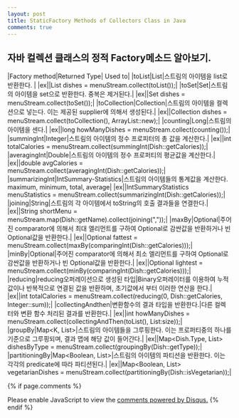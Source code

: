 ```yaml
---
layout: post
title: StaticFactory Methods of Collectors Class in Java
comments: true
---
```


## 자바 컬렉션 클래스의 정적 Factory메소드 알아보기. 

|Factory method|Returned Type| Used to|
|toList|List<T>|스트림의 아이템을 list로 반환한다. |
|ex||List<Dish> dishes = menuStream.collect(toList());|
|toSet|Set<T>|스트림의 아이템을 set으로 반환한다. 중복은 제거된다.|
|ex||Set<Dish> dishes = menuStream.collect(toSet());|
|toCollection|Collection<T>|스트림의 아이템을 컬렉션으로 넣는다. 이는 제공된 supplier에 의해서 생성된다.|
|ex||Collection<Dish> dishes = menuStream.collect(toCollection(), ArrayList::new);|
|counting|Long|스트림의 아이템을 센다.|
|ex||long howManyDishes = menuStream.collect(counting());|
|summingInt|Integer|스트림의 아이템의 정수 프로피터의 총 값을 계산한다.|
|ex||int totalCalories = menuStream.collect(summingInt(Dish::getCalories));|
|averagingInt|Double|스트림의 아이템의 정수 프로퍼티의 평균값을 계산한다.|
|ex||double avgCalories = menuStream.collect(averagingInt(Dish::getCalories));|
|summarizingInt|IntSummary-Statistics|스트림의 아이템들의 통계값을 계산한다. maximum, minimum, total, average|
|ex||IntSummaryStatistics menuStatistics = menuStream.collect(summarizingInt(Dish::getCalories));|
|joining|String|스트림의 각 아이템에서 toString의 호출 결과들을 연결한다.|
|ex||String shortMenu = menuStream.map(Dish::getName).collect(joining(","));|
|maxBy|Optional<T>|주어진 comparator에 의해서 최대 엘리먼트를 구하여 Optional로 감싼값을 반환하거나 빈 Optional값을 반환한다.|
|ex||Optional<Dish> fattest = menuStream.collect(maxBy(comparingInt(Dish::getCalories)));|
|minBy|Optional<T>|주어진 comparator에 의해서 최소 엘리먼트를 구하여 Optional로 감싼값을 반환하거나 빈 Optional값을 반환한다.|
|ex||Optional<Dish> lightest = menuStream.collect(minBy(comparingInt(Dish::getCalories)));|
|reducing|reducing오퍼레이션으로 생성된 타입|Binary오퍼레이터를 이용하여 누적값이나 반복적으로 연결된 값을 반환하며, 초기값에서 부터 이러한 연산을 한다.|
|ex||int totalCalories = menuStream.collect(reducing(0, Dish::getCalories, Integer::sum));|
|collectingAndthen|변환함수의 결과 타입을 반환한다.|다른 컬렉터와 변환 함수 처리된 결과를 반환한다.|
|ex||int howManyDishes = menuStream.collect(collectingAndThen(toList(), List:size));|
|groupBy|Map<K, List<T>>|스트림의 아이템들을 그루핑한다. 이는 프로퍼티중의 하나를 기준으로 그루핑되며, 결과 맵에 해당 값이 들어간다.|
|ex||Map<Dish.Type, List<Dish>> dishesByType = menuStream.collect(groupingBy(Dish::getType));|
|partitioningBy|Map<Boolean, List<T>>|스트림의 아이템의 파티션을 반환한다. 이는 각각의 predicate에 따라 파티션된다.|
|ex||Map<Boolean, List<Dish>> vegetarianDishes = menuStream.collect(partitioningBy(Dish::isVegetarian));|


{% if page.comments %}
<div id="disqus_thread"></div>
<script>
   /**
     *  RECOMMENDED CONFIGURATION VARIABLES: EDIT AND UNCOMMENT THE SECTION BELOW TO INSERT DYNAMIC VALUES FROM YOUR PLATFORM OR CMS.
     *  LEARN WHY DEFINING THESE VARIABLES IS IMPORTANT: https://disqus.com/admin/universalcode/#configuration-variables
     */
    /*
    var disqus_config = function () {
        this.page.url = PAGE_URL;  // Replace PAGE_URL with your page's canonical URL variable
        this.page.identifier = PAGE_IDENTIFIER; // Replace PAGE_IDENTIFIER with your page's unique identifier variable
    };
    */
    (function() {  // DON'T EDIT BELOW THIS LINE
        var d = document;
        s = d.createElement('script'); 
        s.src = '//https-unclebae-github-io.disqus.com/embed.js';
        
        s.setAttribute('data-timestamp', +new Date());
        (d.head || d.body).appendChild(s);
    })();
</script>
<noscript>Please enable JavaScript to view the <a href="https://disqus.com/?ref_noscript" rel="nofollow">comments powered by Disqus.</a></noscript>
{% endif %}

